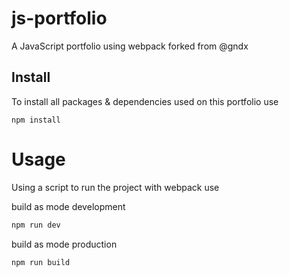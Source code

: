 # js-portfolio


A JavaScript portfolio using webpack forked from @gndx

## Install

To install all packages & dependencies used on this portfolio use
```npm
npm install
```

# Usage
Using a script to run the project with webpack use

build as mode development
```bash
npm run dev
```

build as mode production
```bash
npm run build
```